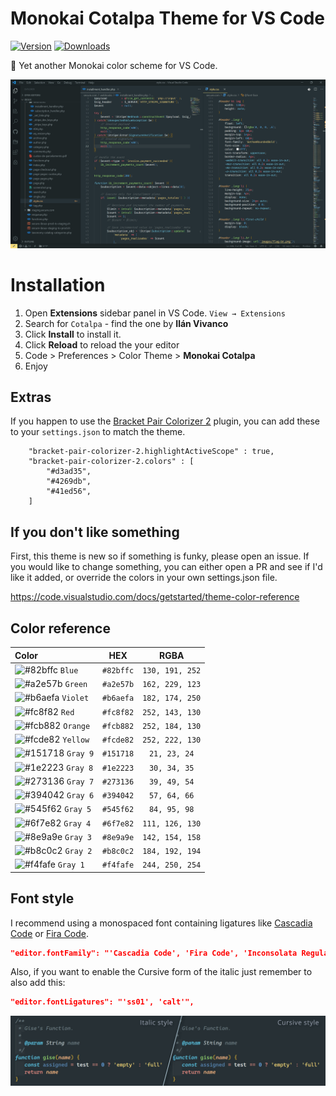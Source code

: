 # Monokai Cotalpa Theme for VS Code

[![Version](https://img.shields.io/visual-studio-marketplace/v/ilanvivanco.cotalpa?labelColor=545f62&color=6b7678&style=flat-square&label=Version)](https://marketplace.visualstudio.com/items?itemName=ilanvivanco.cotalpa) [![Downloads](https://img.shields.io/visual-studio-marketplace/d/ilanvivanco.cotalpa?labelColor=545f62&color=6b7678&style=flat-square&label=Downloads)](https://marketplace.visualstudio.com/items?itemName=ilanvivanco.cotalpa)

🎨 Yet another Monokai color scheme for VS Code.

![Preview](https://raw.githubusercontent.com/IlanVivanco/monokai-cotalpa/master/images/screenshot.png)

# Installation

1. Open **Extensions** sidebar panel in VS Code. `View → Extensions`
2. Search for `Cotalpa` - find the one by **Ilán Vivanco**
3. Click **Install** to install it.
4. Click **Reload** to reload the your editor
5. Code > Preferences > Color Theme > **Monokai Cotalpa**
6. Enjoy

## Extras

If you happen to use the [Bracket Pair Colorizer 2](https://github.com/CoenraadS/Bracket-Pair-Colorizer-2) plugin, you can add these to your `settings.json` to match the theme.

```
    "bracket-pair-colorizer-2.highlightActiveScope" : true,
    "bracket-pair-colorizer-2.colors" : [
        "#d3ad35",
        "#4269db",
        "#41ed56",
    ]
```

## If you don't like something

First, this theme is new so if something is funky, please open an issue.
If you would like to change something, you can either open a PR and see if I'd like it added, or override the colors in your own settings.json file.

https://code.visualstudio.com/docs/getstarted/theme-color-reference

## Color reference

| Color                                                                    |    HEX    |      RGBA       |
| :----------------------------------------------------------------------- | :-------: | :-------------: |
| ![#82bffc](https://via.placeholder.com/13/82bffc/000000?text=+) `Blue`   | `#82bffc` | `130, 191, 252` |
| ![#a2e57b](https://via.placeholder.com/13/a2e57b/000000?text=+) `Green`  | `#a2e57b` | `162, 229, 123` |
| ![#b6aefa](https://via.placeholder.com/13/b6aefa/000000?text=+) `Violet` | `#b6aefa` | `182, 174, 250` |
| ![#fc8f82](https://via.placeholder.com/13/fc8f82/000000?text=+) `Red`    | `#fc8f82` | `252, 143, 130` |
| ![#fcb882](https://via.placeholder.com/13/fcb882/000000?text=+) `Orange` | `#fcb882` | `252, 184, 130` |
| ![#fcde82](https://via.placeholder.com/13/fcde82/000000?text=+) `Yellow` | `#fcde82` | `252, 222, 130` |
| ![#151718](https://via.placeholder.com/13/151718/000000?text=+) `Gray 9` | `#151718` |  `21, 23, 24`   |
| ![#1e2223](https://via.placeholder.com/13/1e2223/000000?text=+) `Gray 8` | `#1e2223` |  `30, 34, 35`   |
| ![#273136](https://via.placeholder.com/13/273136/000000?text=+) `Gray 7` | `#273136` |  `39, 49, 54`   |
| ![#394042](https://via.placeholder.com/13/394042/000000?text=+) `Gray 6` | `#394042` |  `57, 64, 66`   |
| ![#545f62](https://via.placeholder.com/13/545f62/000000?text=+) `Gray 5` | `#545f62` |  `84, 95, 98`   |
| ![#6f7e82](https://via.placeholder.com/13/6f7e82/000000?text=+) `Gray 4` | `#6f7e82` | `111, 126, 130` |
| ![#8e9a9e](https://via.placeholder.com/13/8e9a9e/000000?text=+) `Gray 3` | `#8e9a9e` | `142, 154, 158` |
| ![#b8c0c2](https://via.placeholder.com/13/b8c0c2/000000?text=+) `Gray 2` | `#b8c0c2` | `184, 192, 194` |
| ![#f4fafe](https://via.placeholder.com/13/f4fafe/000000?text=+) `Gray 1` | `#f4fafe` | `244, 250, 254` |

## Font style

I recommend using a monospaced font containing ligatures like [Cascadia Code](https://github.com/microsoft/cascadia-code) or [Fira Code](https://github.com/tonsky/FiraCode).

```json
"editor.fontFamily": "'Cascadia Code', 'Fira Code', 'Inconsolata Regular', Consolas, 'Courier New', monospace",
```

Also, if you want to enable the Cursive form of the italic just remember to also add this:

```json
"editor.fontLigatures": "'ss01', 'calt'",
```

![Italic style](https://raw.githubusercontent.com/IlanVivanco/monokai-cotalpa/master/images/italic.jpg)
